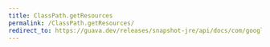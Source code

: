 ```yaml
---
title: ClassPath.getResources
permalink: /ClassPath.getResources/
redirect_to: https://guava.dev/releases/snapshot-jre/api/docs/com/google/common/reflect/ClassPath.html#getResources--
---
```

